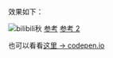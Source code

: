 效果如下：

![bilibili秋](bilibili-fall.gif)
[参考](https://blog.csdn.net/qq_36148847/article/details/110665417?utm_medium=distribute.pc_relevant.none-task-blog-2%7Edefault%7EBlogCommendFromMachineLearnPai2%7Edefault-1.control&dist_request_id=&depth_1-utm_source=distribute.pc_relevant.none-task-blog-2%7Edefault%7EBlogCommendFromMachineLearnPai2%7Edefault-1.control)
[参考 2](https://blog.csdn.net/u014584271/article/details/113117685)

也可以看看[这里 -> codepen.io](https://codepen.io/stevenlei/pen/bGpyeEw)

